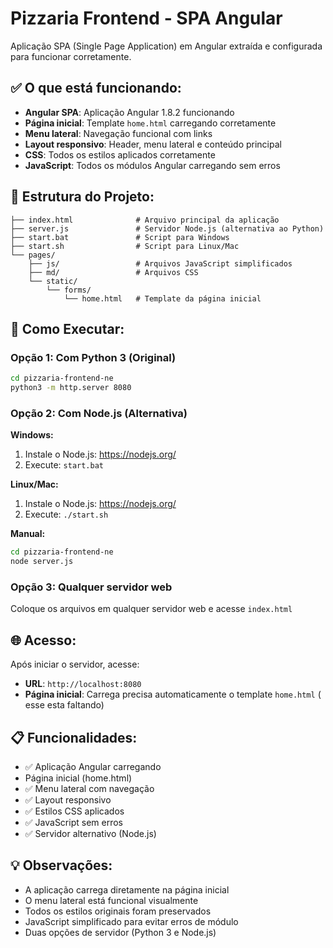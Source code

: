 # Pizzaria Frontend - SPA Angular

Aplicação SPA (Single Page Application) em Angular extraída e configurada para funcionar corretamente.

## ✅ O que está funcionando:

- **Angular SPA**: Aplicação Angular 1.8.2 funcionando
- **Página inicial**: Template `home.html` carregando corretamente
- **Menu lateral**: Navegação funcional com links
- **Layout responsivo**: Header, menu lateral e conteúdo principal
- **CSS**: Todos os estilos aplicados corretamente
- **JavaScript**: Todos os módulos Angular carregando sem erros

## 📁 Estrutura do Projeto:

```
├── index.html              # Arquivo principal da aplicação
├── server.js               # Servidor Node.js (alternativa ao Python)
├── start.bat               # Script para Windows
├── start.sh                # Script para Linux/Mac
└── pages/
    ├── js/                 # Arquivos JavaScript simplificados
    ├── md/                 # Arquivos CSS
    └── static/
        └── forms/
            └── home.html   # Template da página inicial
```

## 🚀 Como Executar:

### Opção 1: Com Python 3 (Original)
```bash
cd pizzaria-frontend-ne
python3 -m http.server 8080
```

### Opção 2: Com Node.js (Alternativa)

**Windows:**
1. Instale o Node.js: https://nodejs.org/
2. Execute: `start.bat`

**Linux/Mac:**
1. Instale o Node.js: https://nodejs.org/
2. Execute: `./start.sh`

**Manual:**
```bash
cd pizzaria-frontend-ne
node server.js
```

### Opção 3: Qualquer servidor web
Coloque os arquivos em qualquer servidor web e acesse `index.html`

## 🌐 Acesso:

Após iniciar o servidor, acesse:
- **URL**: `http://localhost:8080`
- **Página inicial**: Carrega precisa automaticamente o template `home.html` ( esse esta faltando)

## 📋 Funcionalidades:

- ✅ Aplicação Angular carregando
-  Página inicial (home.html) 
- ✅ Menu lateral com navegação
- ✅ Layout responsivo
- ✅ Estilos CSS aplicados
- ✅ JavaScript sem erros
- ✅ Servidor alternativo (Node.js)


## 💡 Observações:

- A aplicação carrega diretamente na página inicial
- O menu lateral está funcional visualmente
- Todos os estilos originais foram preservados
- JavaScript simplificado para evitar erros de módulo
- Duas opções de servidor (Python 3 e Node.js)


